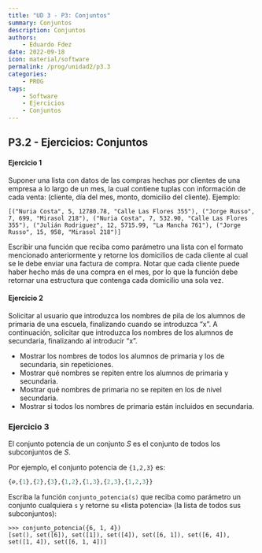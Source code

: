 ```yaml
---
title: "UD 3 - P3: Conjuntos"
summary: Conjuntos
description: Conjuntos
authors:
    - Eduardo Fdez
date: 2022-09-18
icon: material/software
permalink: /prog/unidad2/p3.3
categories:
    - PROG
tags:
    - Software
    - Ejercicios
    - Conjuntos
---
```

## P3.2 - Ejercicios: Conjuntos

#### **Ejercicio 1**

Suponer una lista con datos de las compras hechas por clientes de una empresa a lo largo de un mes, la cual contiene tuplas con información de cada venta: (cliente, día del mes, monto, domicilio del cliente). Ejemplo:

```Phyton
[("Nuria Costa", 5, 12780.78, "Calle Las Flores 355"), ("Jorge Russo", 7, 699, "Mirasol 218"), ("Nuria Costa", 7, 532.90, "Calle Las Flores 355"), ("Julián Rodriguez", 12, 5715.99, "La Mancha 761"), ("Jorge Russo", 15, 958, "Mirasol 218")]
```

Escribir una función que reciba como parámetro una lista con el formato mencionado anteriormente y retorne los domicilios de cada cliente al cual se le debe enviar una factura de compra. Notar que cada cliente puede haber hecho más de una compra en el mes, por lo que la función debe retornar una estructura que contenga cada domicilio una sola vez.

<!--
```
# https://github.com/programacion-desde-cero/

def direcciones(ventas):
   domicilios=set()
   for venta in ventas:
       domicilios.add(venta[3])
   return domicilios
```
-->

#### **Ejercicio 2**

Solicitar al usuario que introduzca los nombres de pila de los alumnos de primaria de una escuela, finalizando cuando se introduzca “x”. A continuación, solicitar que introduzca los nombres de los alumnos de secundaria, finalizando al introducir “x”.

- Mostrar los nombres de todos los alumnos de primaria y los de secundaria, sin repeticiones.
- Mostrar qué nombres se repiten entre los alumnos de primaria y secundaria.
- Mostrar qué nombres de primaria no se repiten en los de nivel secundaria.
- Mostrar si todos los nombres de primaria están incluidos en secundaria.

<!--
```
# https://github.com/programacion-desde-cero/
def cargarNombres(alumnos):
   nombre=input("Nombre: ")
   while nombre!="x":
       alumnos.add(nombre)
       nombre=input("Nombre: ")
   return alumnos

primaria=set()
secundaria=set()
print("ALUMNOS DE PRIMARIA")
primaria=cargarNombres(primaria)
print("ALUMNOS DE SECUNDARIA")
secundaria=cargarNombres(secundaria)

print("NOMBRES DE TODOS LOS ALUMNOS:")
for nombre in primaria | secundaria:
   print(nombre)

print("NOMBRES COMUNES:")
for nombre in primaria & secundaria:
   print(nombre)

print("NOMBRES DE PRIMARIA QUE NO SE REPITEN EN SECUNDARIA:")
for nombre in primaria - secundaria:
   print(nombre)
-->

### **Ejercicio 3**

El conjunto potencia de un conjunto *S* es el conjunto de todos los subconjuntos de *S*.

Por ejemplo, el conjunto potencia de `{1,2,3}` es:

```Python
{∅,{1},{2},{3},{1,2},{1,3},{2,3},{1,2,3}}
```

Escriba la función `conjunto_potencia(s)` que reciba como parámetro un conjunto cualquiera `s` y retorne su «lista potencia» (la lista de todos sus subconjuntos):

```
>>> conjunto_potencia({6, 1, 4})
[set(), set([6]), set([1]), set([4]), set([6, 1]), set([6, 4]), set([1, 4]), set([6, 1, 4])]
```

<!--
http://progra.usm.cl/apunte/ejercicios/2/conjunto-potencia.html#conjunto-potencia
-->